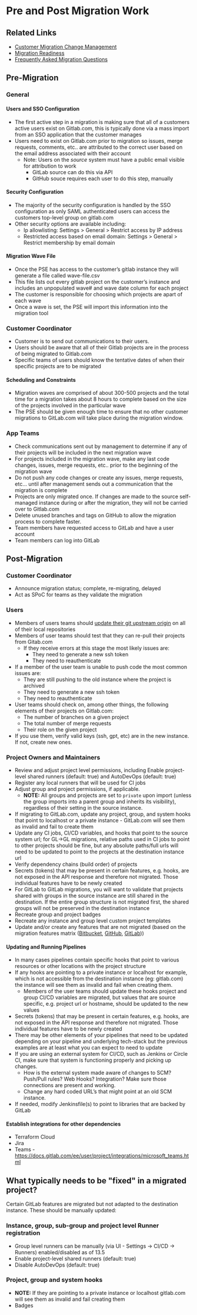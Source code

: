 # Pre and Post Migration Work

## Related Links

- [Customer Migration Change Management](https://gitlab.com/gitlab-org/professional-services-automation/tools/migration/congregate/-/blob/master/customer/customer-migration-change-management.md#post-migration-checklist-for-project-owners-and-maintainers)
- [Migration Readiness](./migration-readiness-checklist.md)
- [Frequently Asked Migration Questions](https://gitlab.com/gitlab-org/professional-services-automation/tools/migration/congregate/-/blob/master/customer/famq.md#what-are-a-customers-obligations-and-responsibilities-prior-during-and-after-a-migration)

## Pre-Migration

### General

#### Users and SSO Configuration

- The first active step in a migration is making sure that all of a customers active users exist on Gitlab.com, this is typically done via a mass import from an SSO application that the customer manages
- Users need to exist on Gitlab.com prior to migration so issues, merge requests, comments, etc.. are attributed to the correct user based on the email address associated with their account
  - Note: Users on the *source* system must have a public email visible for attribution to work
    - GitLab source can do this via API
    - GitHub souce requires each user to do this step, manually

#### Security Configuration

- The majority of the security configuration is handled by the SSO configuration as only SAML authenticated users can access the customers top-level group on gitlab.com
- Other security options are available including:
  - Ip allowlisting: Settings > General > Restrict access by IP address
  - Restricted access based on email domain: Settings > General > Restrict membership by email domain

#### Migration Wave File

- Once the PSE has access to the customer’s gitlab instance they will generate a file called wave-file.csv
- This file lists out every gitlab project on the customer’s instance and includes an unpopulated wave# and wave date column for each project
- The customer is responsible for choosing which projects are apart of each wave
- Once a wave is set, the PSE will import this information into the migration tool

### Customer Coordinator

- Customer is to send out communications to their users.
- Users should be aware that all of their Gitlab projects are in the process of being migrated to Gitlab.com
- Specific teams of users should know the tentative dates of when their specific projects are to be migrated

#### Scheduling and Constraints

- Migration waves are comprised of about 300-500 projects and the total time for a migration takes about 8 hours to complete based on the size of the projects involved in the particular wave
- The PSE should be given enough time to ensure that no other customer migrations to GitLab.com will take place during the migration window.

### App Teams

- Check communications sent out by management to determine if any of their projects will be included in the next migration wave
- For projects included in the migration wave, make any last code changes, issues, merge requests, etc.. prior to the beginning of the migration wave
- Do not push any code changes or create any issues, merge requests, etc… until after management sends out a communication that the migration is complete
- Projects are only migrated once. If changes are made to the source self-managed instance during or after the migration, they will not be carried over to Gitlab.com
- Delete unused branches and tags on GitHub to allow the migration process to complete faster.
- Team members have requested access to GitLab and have a user account
- Team members can log into GitLab

## Post-Migration

### Customer Coordinator

- Announce migration status; complete, re-migrating, delayed
- Act as SPoC for teams as they validate the migration

### Users

- Members of users teams should [update their git upstream origin](https://git-scm.com/docs/git-remote) on all of their local repositories
- Members of user teams should test that they can re-pull their projects from Gitab.com
  - If they receive errors at this stage the most likely issues are:
    - They need to generate a new ssh token
    - They need to reauthenticate
- If a member of the user team is unable to push code the most common issues are:
  - They are still pushing to the old instance where the project is archived
  - They need to generate a new ssh token
  - They need to reauthenticate
- User teams should check on, among other things, the following elements of their projects on Gitlab.com:
  - The number of branches on a given project
  - The total number of merge requests
  - Their role on the given project
- If you use them, verify valid keys (ssh, gpt, etc) are in the new instance.  If not, create new ones.

### Project Owners and Maintainers

- Review and adjust project level permissions, including Enable project-level shared runners (default: true) and AutoDevOps (default: true)
- Register any local runners that will be used for CI jobs
- Adjust group and project permissions, if applicable.
  - **NOTE:** All groups and projects are set to `private` upon import (unless the group imports into a parent group and inherits its visibility), regardless of their setting in the source instance.
- If migrating to GitLab.com, update any project, group, and system hooks that point to localhost or a private instance - GitLab.com will see them as invalid and fail to create them
- Update any CI jobs, CI/CD variables, and hooks that point to the source system url; for GL->GL migrations, relative paths used in CI jobs to point to other projects should be fine, but any absolute paths/full urls will need to be updated to point to the projects at the destination instance url
- Verify dependency chains (build order) of projects
- Secrets (tokens) that may be present in certain features, e.g. hooks, are not exposed in the API response and therefore not migrated. Those individual features have to be newly created
- For GitLab to GitLab migrations, you will want to validate that projects shared with groups in the source instance are still shared in the destination. If the entire group structure is not migrated first, the shared groups will not be preserved in the destination instance
- Recreate group and project badges
- Recreate any instance and group level custom project templates
- Update and/or create any features that are not migrated (based on the migration features matrix ([Bitbucket](https://gitlab-org.gitlab.io/professional-services-automation/tools/migration/congregate/bitbucket-migration-features-matrix/), [GitHub](https://gitlab-org.gitlab.io/professional-services-automation/tools/migration/congregate/github-migration-features-matrix/), [GitLab](https://gitlab-org.gitlab.io/professional-services-automation/tools/migration/congregate/gitlab-migration-features-matrix/)))

#### Updating and Running Pipelines

- In many cases pipelines contain specific hooks that point to various resources or other locations with the project structure
- If any hooks are pointing to a private instance or localhost for example, which is not accessible from the destination instance (eg: gitlab.com) the instance will see them as invalid and fail when creating them.
  - Members of the user teams should update these hooks project and group CI/CD variables are migrated, but values that are source specific, e.g. project url or hostname, should be updated to the new values
- Secrets (tokens) that may be present in certain features, e.g. hooks, are not exposed in the API response and therefore not migrated. Those individual features have to be newly created
- There may be other elements of your pipelines that need to be updated depending on your pipeline and underlying tech-stack but the previous examples are at least what you can expect to need to update
- If you are using an external system for CI/CD, such as Jenkins or Circle CI, make sure that system is functioning properly and picking up changes.
  - How is the external system made aware of changes to SCM?  Push/Pull rules? Web Hooks? Integration?  Make sure those connections are present and working.
  - Change any hard coded URL’s that might point at an old SCM instance.
- If needed, modify Jenkinsfile(s) to point to libraries that are backed by GitLab

#### Establish integrations for other dependencies

- Terraform Cloud
- Jira
- Teams - https://docs.gitlab.com/ee/user/project/integrations/microsoft_teams.html

## What typically needs to be "fixed" in a migrated project?

Certain GitLab features are migrated but not adapted to the destination instance. These should be manually updated:

### Instance, group, sub-group and project level Runner registration

- Group level runners can be manually (via UI - Settings -> CI/CD -> Runners) enabled/disabled as of 13.5
- Enable project-level shared runners (default: true)
- Disable AutoDevOps (default: true)

### Project, group and system hooks

- **NOTE:** If they are pointing to a private instance or localhost gitlab.com will see them as invalid and fail creating them
- Badges

